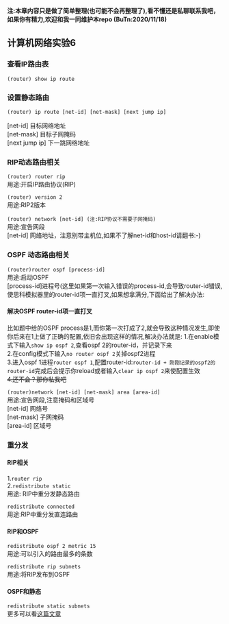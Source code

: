 **注:本章内容只是做了简单整理(也可能不会再整理了),看不懂还是私聊联系我吧，如果你有精力,欢迎和我一同维护本repo (BuTn:2020/11/18)**
## 计算机网络实验6
### 查看IP路由表

```(router) show ip route ```   

### 设置静态路由

```(router) ip route [net-id] [net-mask] [next jump ip]```  

[net-id] 目标网络地址  
[net-mask] 目标子网掩码  
[next jump ip] 下一跳网络地址  

### RIP动态路由相关

```(router) router rip```  
用途:开启IP路由协议(RIP)  

```(router) version 2```  
用途:RIP2版本  

```(router) network [net-id] (注:RIP协议不需要子网掩码)```  
用途:宣告网段    
[net-id] 网络地址，注意别带主机位,如果不了解net-id和host-id请翻书:-)  

### OSPF 动态路由相关

```(router)router ospf [process-id]```  
用途:启动OSPF    
[process-id]进程号(这里如果第一次输入错误的process-id,会导致router-id错误,使思科模拟器里的router-id项一直打叉,如果想拿满分,下面给出了解决办法:  
#### 解决OSPF router-id项一直打叉
比如题中给的OSPF process是1,而你第一次打成了2,就会导致这种情况发生,即使你后来在1上做了正确的配置,依旧会出现这样的情况,解决办法就是:
1.在enable模式下输入```show ip ospf 2```,查看ospf 2的router-id，并记录下来  
2.在config模式下输入```no router ospf 2```关掉ospf2进程  
3.进入ospf 1进程```router ospf 1```,配置router-id:```router-id + 刚刚记录的ospf2的router-id```完成后会提示你reload或者输入```clear ip ospf 2```来使配置生效    
~~4.还不会？那你私我吧~~  

```(router)network [net-id] [net-mask] area [area-id] ```  
用途:宣告网段,注意掩码和区域号  
[net-id] 网络号   
[net-mask] 子网掩码  
[area-id] 区域号  

### 重分发
#### RIP相关
1.```router rip```    
2.```redistribute static```   
用途: RIP中重分发静态路由     

```redistribute connected```   
用途:RIP中重分发直连路由   

#### RIP和OSPF
```redistribute ospf 2 metric 15```  
用途:可以引入的路由最多的条数  


```redistribute rip subnets```  
用途:将RIP发布到OSPF  

#### OSPF和静态
```redistribute static subnets```  
更多可以看[这篇文章](https://blog.51cto.com/zhaoyuqiang/1179811)